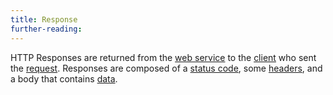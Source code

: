 ```yaml
---
title: Response
further-reading:
---
```



HTTP Responses are returned from the [web service](/web-service-or-web-api) to the
[client](/client-server-model) who sent the [request](/request). Responses are
composed of a [status code](/status-codes), some [headers](/headers), and a
body that contains [data](/data).
